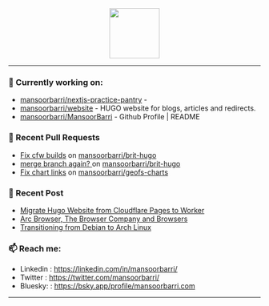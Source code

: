 <div align=center>
  
<img width="100" src="https://mansoorbarri.com/img/logo/logo.svg">
</div>

---

### 👷 Currently working on: 

- [mansoorbarri/nextjs-practice-pantry](https://github.com/mansoorbarri/nextjs-practice-pantry) - 
- [mansoorbarri/website](https://github.com/mansoorbarri/website) - HUGO website for blogs, articles and redirects.
- [mansoorbarri/MansoorBarri](https://github.com/mansoorbarri/MansoorBarri) - Github Profile | README

### 🔨 Recent Pull Requests

- [Fix cfw builds](https://github.com/mansoorbarri/brit-hugo/pull/5) on [mansoorbarri/brit-hugo](https://github.com/mansoorbarri/brit-hugo)
- [merge branch again? ](https://github.com/mansoorbarri/brit-hugo/pull/4) on [mansoorbarri/brit-hugo](https://github.com/mansoorbarri/brit-hugo)
- [Fix chart links](https://github.com/mansoorbarri/geofs-charts/pull/1) on [mansoorbarri/geofs-charts](https://github.com/mansoorbarri/geofs-charts)

### 📰 Recent Post

- [Migrate Hugo Website from Cloudflare Pages to Worker](https://mansoorbarri.com/pages-to-workers-cf/)
- [Arc Browser, The Browser Company and Browsers](https://mansoorbarri.com/arc-browsercompany-browsers/)
- [Transitioning from Debian to Arch Linux](https://mansoorbarri.com/move-to-arch/)

### 📫 Reach me:
- Linkedin  : <https://linkedin.com/in/mansoorbarri/>
- Twitter   : <https://twitter.com/mansoorbarri/>
- Bluesky:  : <https://bsky.app/profile/mansoorbarri.com>
---
